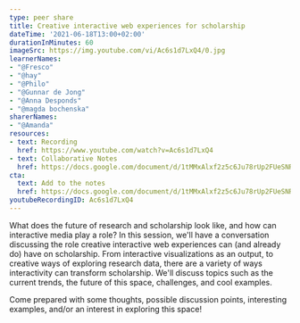```yaml
---
type: peer share
title: Creative interactive web experiences for scholarship
dateTime: '2021-06-18T13:00+02:00'
durationInMinutes: 60
imageSrc: https://img.youtube.com/vi/Ac6s1d7LxQ4/0.jpg
learnerNames:
- "@Fresco"
- "@hay"
- "@Philo"
- "@Gunnar de Jong"
- "@Anna Desponds"
- "@magda bochenska"
sharerNames:
- "@Amanda"
resources:
- text: Recording
  href: https://www.youtube.com/watch?v=Ac6s1d7LxQ4
- text: Collaborative Notes
  href: https://docs.google.com/document/d/1tMMxAlxf2z5c6Ju78rUp2FUeSNRH16aB1eTLkei49fQ/edit
cta:
  text: Add to the notes
  href: https://docs.google.com/document/d/1tMMxAlxf2z5c6Ju78rUp2FUeSNRH16aB1eTLkei49fQ/edit
youtubeRecordingID: Ac6s1d7LxQ4
---
```

What does the future of research and scholarship look like, and how can interactive media play a role? In this session, we'll have a conversation discussing the role creative interactive web experiences can (and already do) have on scholarship. From interactive visualizations as an output, to creative ways of exploring research data, there are a variety of ways interactivity can transform scholarship. We'll discuss topics such as the current trends, the future of this space, challenges, and cool examples.
<!--more-->
Come prepared with some thoughts, possible discussion points, interesting examples, and/or an interest in exploring this space!